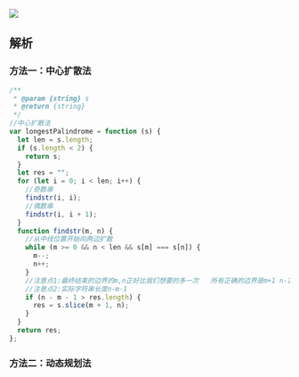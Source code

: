 ![](https://output66.oss-cn-beijing.aliyuncs.com/img/20210913220233.png)

## 解析

### 方法一：中心扩散法

```js
/**
 * @param {string} s
 * @return {string}
 */
//中心扩散法
var longestPalindrome = function (s) {
  let len = s.length;
  if (s.length < 2) {
    return s;
  }
  let res = "";
  for (let i = 0; i < len; i++) {
    //奇数串
    findstr(i, i);
    //偶数串
    findstr(i, i + 1);
  }
  function findstr(m, n) {
    //从中线位置开始向两边扩散
    while (m >= 0 && n < len && s[m] === s[n]) {
      m--;
      n++;
    }
    //注意点1:最终结束的边界的m,n正好比我们想要的多一次   所有正确的边界是m+1 n-1
    //注意点2:实际字符串长度n-m-1
    if (n - m - 1 > res.length) {
      res = s.slice(m + 1, n);
    }
  }
  return res;
};
```

### 方法二：动态规划法

